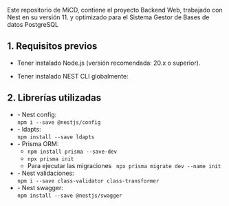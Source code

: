 Este repositorio de MiCD, contiene el proyecto Backend Web, trabajado con Nest en su versión 11. y optimizado para el Sistema Gestor de Bases de datos PostgreSQL


## 1. Requisitos previos

- Tener instalado Node.js (versión recomendada: 20.x o superior).

- Tener instalado NEST CLI globalmente:

## 2. Librerías utilizadas
<ul>
<li>
- Nest config:<br/>
<code>npm i --save @nestjs/config</code>
</li>
<li>
- ldapts:<br/>
<code>npm install --save ldapts</code>
</li>
<li>
    - Prisma ORM:
    <ul>
        <li><code>npm install prisma --save-dev</code></li>
        <li><code>npx prisma init</code></li>
        <li>Para ejecutar las migraciones
    <code> npx prisma migrate dev --name init</code></li>
    </ul>
</li>
 <li>
- Nest validaciones:<br/>
<code>npm i --save class-validator class-transformer</code>
</li>
 <li>
- Nest swagger:<br/>
<code>npm install --save @nestjs/swagger</code>
</li>

</ul>

